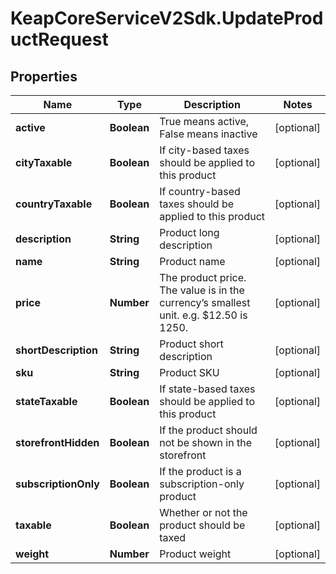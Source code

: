 # KeapCoreServiceV2Sdk.UpdateProductRequest

## Properties

Name | Type | Description | Notes
------------ | ------------- | ------------- | -------------
**active** | **Boolean** | True means active, False means inactive | [optional] 
**cityTaxable** | **Boolean** | If city-based taxes should be applied to this product | [optional] 
**countryTaxable** | **Boolean** | If country-based taxes should be applied to this product | [optional] 
**description** | **String** | Product long description | [optional] 
**name** | **String** | Product name | [optional] 
**price** | **Number** | The product price. The value is in the currency’s smallest unit. e.g. $12.50 is 1250. | [optional] 
**shortDescription** | **String** | Product short description | [optional] 
**sku** | **String** | Product SKU | [optional] 
**stateTaxable** | **Boolean** | If state-based taxes should be applied to this product | [optional] 
**storefrontHidden** | **Boolean** | If the product should not be shown in the storefront | [optional] 
**subscriptionOnly** | **Boolean** | If the product is a subscription-only product | [optional] 
**taxable** | **Boolean** | Whether or not the product should be taxed | [optional] 
**weight** | **Number** | Product weight | [optional] 


